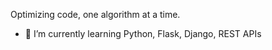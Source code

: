Optimizing code, one algorithm at a time.


- 🌱 I’m currently learning Python, Flask, Django, REST APIs

